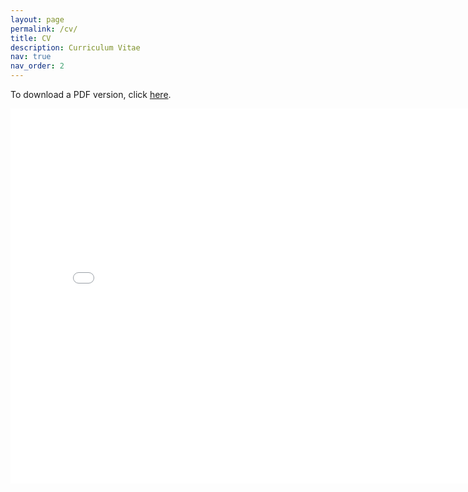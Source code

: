 ```yaml
---
layout: page
permalink: /cv/
title: CV
description: Curriculum Vitae
nav: true
nav_order: 2
---
```


To download a PDF version, click [here](assets/pdf/cv.pdf).

<embed src="{{ site.url }}{{ site.baseurl }}/assets/pdf/cv.pdf" type="application/pdf" height="600" width = "800"/>
